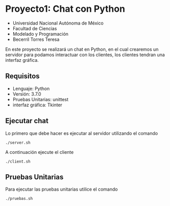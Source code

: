 # Proyecto1: Chat con Python

* Universidad Nacional Autónoma de México
* Facultad de Ciencias
* Modelado y Programación
* Becerril Torres Teresa

En este proyecto se realizará un chat en Python, en el cual crearemos un servidor
para podamos interactuar con los clientes, los clientes tendran una interfaz gráfica.

## Requisitos

* Lenguaje: Python
* Versión: 3.7.0
* Pruebas Unitarias: unittest
* interfaz gráfica: Tkinter

## Ejecutar chat
Lo primero que debe hacer es ejecutar al servidor utilizando el comando

    ./server.sh

A continuación ejecute el cliente

    ./client.sh

## Pruebas Unitarias

Para ejecutar las pruebas unitarias utilice el comando

    ./pruebas.sh
